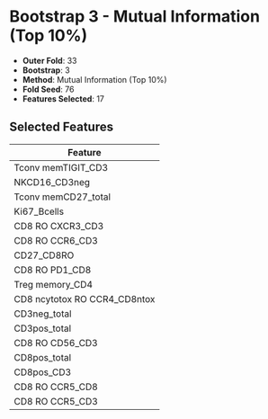 # Bootstrap 3 - Mutual Information (Top 10%)

- **Outer Fold**: 33
- **Bootstrap**: 3
- **Method**: Mutual Information (Top 10%)
- **Fold Seed**: 76
- **Features Selected**: 17

## Selected Features

| Feature |
|---------|
| Tconv memTIGIT_CD3 |
| NKCD16_CD3neg |
| Tconv memCD27_total |
| Ki67_Bcells |
| CD8 RO CXCR3_CD3 |
| CD8 RO CCR6_CD3 |
| CD27_CD8RO |
| CD8 RO PD1_CD8 |
| Treg memory_CD4 |
| CD8 ncytotox RO CCR4_CD8ntox |
| CD3neg_total |
| CD3pos_total |
| CD8 RO CD56_CD3 |
| CD8pos_total |
| CD8pos_CD3 |
| CD8 RO CCR5_CD8 |
| CD8 RO CCR5_CD3 |
